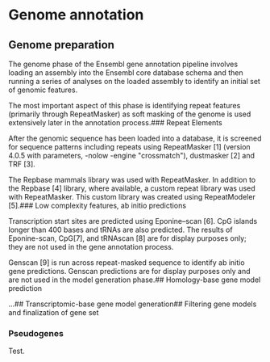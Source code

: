 # Genome annotation

## Genome preparation

The genome phase of the Ensembl gene annotation pipeline involves loading an assembly into the Ensembl core database schema and then running a series of analyses on the loaded assembly to identify an initial set of genomic features.

The most important aspect of this phase is identifying repeat features (primarily through RepeatMasker) as soft masking of the genome is used extensively later in the annotation process.### Repeat Elements

After the genomic sequence has been loaded into a database, it is screened for sequence patterns including repeats using RepeatMasker [1] (version 4.0.5 with parameters, -nolow -engine "crossmatch"), dustmasker [2] and TRF [3].

The Repbase mammals library was used with RepeatMasker. In addition to the Repbase [4] library, where available, a custom repeat library was used with RepeatMasker. This custom library was created using RepeatModeler [5].### Low complexity features, ab initio predictions

Transcription start sites are predicted using Eponine–scan [6]. CpG islands longer than 400 bases and tRNAs are also predicted. The results of Eponine-scan, CpG[7], and tRNAscan [8] are for display purposes only; they are not used in the gene annotation process.

Genscan [9] is run across repeat-masked sequence to identify ab initio gene predictions. Genscan predictions are for display purposes only and are not used in the model generation phase.## Homology-base gene model prediction

...## Transcriptomic-base gene model generation## Filtering gene models and finalization of gene set
### Pseudogenes

Test.
